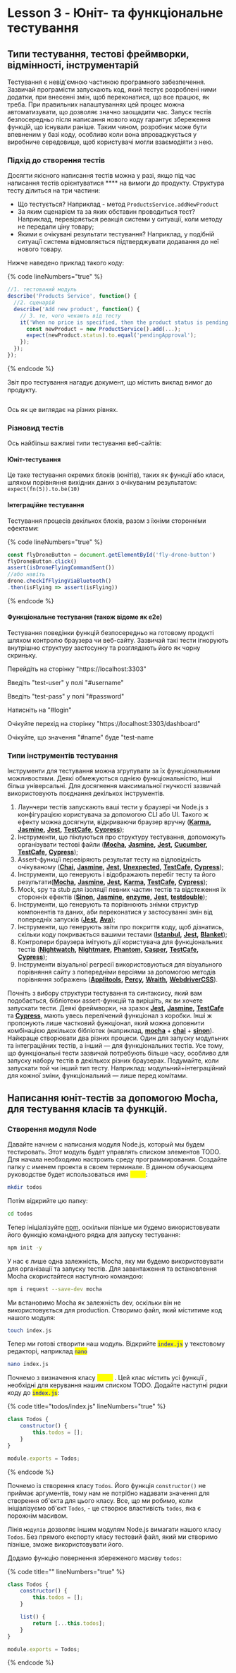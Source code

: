 # Lesson 3 - Юніт- та функціональне тестування

## Типи тестування, тестові фреймворки, відмінності, інструментарій

Тестування є невід'ємною частиною програмного забезпечення. Зазвичай програмісти запускають код, який тестує розроблені ними додатки, при внесенні змін, щоб переконатися, що все працює, як треба. При правильних налаштуваннях цей процес можна автоматизувати, що дозволяє значно заощадити час. Запуск тестів безпосередньо після написання нового коду гарантує збереження функцій, що існували раніше. Таким чином, розробник може бути впевненим у базі коду, особливо коли вона впроваджується у виробниче середовище, щоб користувачі могли взаємодіяти з нею.

### **Підхід до створення тестів**

Досягти якісного написання тестів можна у разі, якщо під час написання тестів орієнтуватися **** на вимоги до продукту. Структура тесту ділиться на три частини:

* Що тестується? Наприклад - метод `ProductsService.addNewProduct`&#x20;
* За яким сценарієм та за яких обставин проводиться тест? Наприклад, перевіряється реакція системи у ситуації, коли методу не передали ціну товару;
* Якими є очікувані результати тестування? Наприклад, у подібній ситуації система відмовляється підтверджувати додавання до неї нового товару.

Нижче наведено приклад такого коду:

{% code lineNumbers="true" %}
```javascript
//1. тестований модуль
describe('Products Service', function() {
  //2. сценарій 
  describe('Add new product', function() {
    // 3. те, чого чекають від тесту
    it('When no price is specified, then the product status is pending approval', ()=> {
      const newProduct = new ProductService().add(...);
      expect(newProduct.status).to.equal('pendingApproval');
    });
  });
});
```
{% endcode %}

Звіт про тестування нагадує документ, що містить виклад вимог до продукту.

<figure><img src="https://lh3.googleusercontent.com/PQ-YbnI10JCh6o8wxXAox0ToVVeJk9iW_p4rtA02a0Oml8WRYzNtq6tlb0puJ8Wg1QNc03lc5IwDZpwwxPz0a7LaX0NaHbNabVt2iC43TmlQG1sJ_XbOUZLP6gkfF1CWL3U_mubIglodWNw4iM5bf9gcw5BiNhAh_LjRAXkxmjx9LQc76VNkFYZ0CA" alt=""><figcaption></figcaption></figure>

Ось як це виглядає на різних рівнях.

### **Різновид тестів**

Ось найбільш важливі типи тестування веб-сайтів:

#### **Юніт-тестування**

Це таке тестування окремих блоків (юнітів), таких як функції або класи, шляхом порівняння вихідних даних з очікуваним результатом:  `expect(fn(5)).to.be(10)`

#### **Інтеграційне тестування**&#x20;

Тестування процесів декількох блоків, разом з їхніми сторонніми ефектами:

{% code lineNumbers="true" %}
```javascript
const flyDroneButton = document.getElementById('fly-drone-button')
flyDroneButton.click()
assert(isDroneFlyingCommandSent())
//або навіть
drone.checkIfFlyingViaBluetooth()
.then(isFlying => assert(isFlying))
```
{% endcode %}

#### **Функціональне тестування (також відоме як e2e)**

Тестування поведінки функцій безпосередньо на готовому продукті шляхом контролю браузера чи веб-сайту. Зазвичай такі тести ігнорують внутрішню структуру застосунку та розглядають його як чорну скриньку.&#x20;

Перейдіть на сторінку "https://localhost:3303"

Введіть "test-user" у полі "#username"&#x20;

Введіть "test-pass" у полі "#password"&#x20;

Натисніть на "#login"&#x20;

Очікуйте перехід на сторінку "https://localhost:3303/dashboard"

Очікуйте, що значення "#name" буде "test-name

### **Типи інструментів тестування**

Інструменти для тестування можна згрупувати за їх функціональними можливостями. Деякі обмежуються однією функціональністю, інші більш універсальні. Для досягнення максимальної гнучкості зазвичай використовують поєднання декількох інструментів.

1. Лаунчери тестів запускають ваші тести у браузері чи Node.js з конфігурацією користувача за допомогою CLI або UI. Такого ж ефекту можна досягнути, відкриваючи браузер вручну ([**Karma**](https://karma-runner.github.io/)**,** [**Jasmine**](http://jasmine.github.io/)**,** [**Jest**](https://facebook.github.io/jest/)**,** [**TestCafe**](https://github.com/DevExpress/testcafe)**,** [**Cypress**](https://www.cypress.io/));
2. Інструменти, що піклуються про структуру тестування, допоможуть організувати тестові файли ([**Mocha**](https://mochajs.org/)**,** [**Jasmine**](http://jasmine.github.io/)**,** [**Jest**](https://facebook.github.io/jest/)**,** [**Cucumber**](https://github.com/cucumber/cucumber-js)**,** [**TestCafe**](https://github.com/DevExpress/testcafe)**,** [**Cypress**](https://www.cypress.io/));
3. Assert-функції перевіряють результат тесту на відповідність очікуваному ([**Chai**](http://chaijs.com/)**,** [**Jasmine**](http://jasmine.github.io/)**,** [**Jest**](https://facebook.github.io/jest/)**,** [**Unexpected**](http://unexpected.js.org/)**,** [**TestCafe**](https://github.com/DevExpress/testcafe)**,** [**Cypress**](https://www.cypress.io/));
4. Інструменти, що генерують і відображають перебіг тесту та його результати([**Mocha**](https://mochajs.org/)**,** [**Jasmine**](http://jasmine.github.io/)**,** [**Jest**](https://facebook.github.io/jest/)**,** [**Karma**](https://karma-runner.github.io/)**,** [**TestCafe**](https://github.com/DevExpress/testcafe)**,** [**Cypress**](https://www.cypress.io/));
5. Mock, spy та stub для ізоляції певних частин тестів та відстеження їх сторонніх ефектів ([**Sinon**](http://sinonjs.org/)**,** [**Jasmine**](http://jasmine.github.io/)**,** [**enzyme**](http://airbnb.io/enzyme/docs/api/)**,** [**Jest**](https://facebook.github.io/jest/)**,** [**testdouble**](https://github.com/testdouble/testdouble.js));
6. Інструменти, що генерують та порівнюють знімки структур компонентів та даних, аби переконатися у застосуванні змін від попередніх запусків ([**Jest**](https://facebook.github.io/jest/)**,** [**Ava**](https://github.com/avajs/ava));
7. Інструменти, що генерують звіти про покриття коду, щоб дізнатись, скільки коду покривається вашими тестами ([**Istanbul**](https://gotwarlost.github.io/istanbul/)**,** [**Jest**](https://facebook.github.io/jest/)**,** [**Blanket**](http://blanketjs.org/));
8. Контролери браузера імітують дії користувача для функціональних тестів ([**Nightwatch**](http://nightwatchjs.org/)**,** [**Nightmare**](http://www.nightmarejs.org/)**,** [**Phantom**](http://phantomjs.org/)**,** [**Casper**](http://casperjs.org/)**,** [**TestCafe**](https://github.com/DevExpress/testcafe)**,** [**Cypress**](https://www.cypress.io/));
9. Інструменти візуальної регресії використовуються для візуального порівняння сайту з попередніми версіями за допомогою методів порівняння зображень ([**Applitools**](https://applitools.com/)**,** [**Percy**](https://percy.io/)**,** [**Wraith**](http://bbc-news.github.io/wraith/)**,** [**WebdriverCSS**](https://github.com/webdriverio-boneyard/webdrivercss)).

Почніть з вибору структури тестування та синтаксису, який вам подобається, бібліотеки assert-функцій та вирішіть, як ви хочете запускати тести. Деякі фреймворки, на зразок [**Jest**](https://facebook.github.io/jest/docs/en/snapshot-testing.html)**,** [**Jasmine**](https://jasmine.github.io/)**,** [**TestCafe**](https://devexpress.github.io/testcafe/) та [**Cypress**](https://www.cypress.io/), мають увесь перелічений функціонал з коробки. Інші ж пропонують лише частковий функціонал, який можна доповнити комбінацією декількох бібліотек (наприклад, [**mocha**](https://mochajs.org/) + [**chai**](https://www.chaijs.com/) + [**sinon**](https://sinonjs.org/)). Найкраще створювати два різних процеси. Один для запуску модульних та інтеграційних тестів, а інший — для функціональних тестів. Усе тому, що функціональні тести зазвичай потребують більше часу, особливо для запуску набору тестів в декількох різних браузерах. Подумайте, коли запускати той чи інший тип тесту. Наприклад: модульний+інтеграційний для кожної зміни, функціональний — лише перед комітами.

## Написання юніт-тестів за допомогою Mocha, для тестування класів та функцій.

### Створення модуля Node

Давайте начнем с написания модуля Node.js, который мы будем тестировать. Этот модуль будет управлять списком элементов TODO. Для начала необходимо настроить среду программирования. Создайте папку с именем проекта в своем терминале. В данном обучающем руководстве будет использоваться имя <mark style="color:yellow;">`todos`</mark>:

```bash
mkdir todos
```

Потім відкрийте цю папку:

```bash
cd todos
```

Тепер ініціалізуйте [npm](https://www.npmjs.com/), оскільки пізніше ми будемо використовувати його функцію командного рядка для запуску тестування:

```bash
npm init -y
```

У нас є лише одна залежність, Mocha, яку ми будемо використовувати для організації та запуску тестів. Для завантаження та встановлення Mocha скористайтеся наступною командою:

```bash
npm i request --save-dev mocha
```

Ми встановимо Mocha як залежність dev, оскільки він не використовується для production. Створимо файл, який міститиме код нашого модуля:

```bash
touch index.js
```

Тепер ми готові створити наш модуль. Відкрийте <mark style="color:blue;">`index.js`</mark>​​​  у текстовому редакторі, наприклад <mark style="color:blue;">`nano`</mark>

```bash
nano index.js
```

Почнемо з визначення класу <mark style="color:yellow;">`Todos`</mark> . Цей клас містить усі функції , необхідні для керування нашим списком TODO. Додайте наступні рядки коду до <mark style="color:blue;">`index.js`</mark>:

{% code title="todos/index.js" lineNumbers="true" %}
```javascript
class Todos {
    constructor() {
        this.todos = [];
    }
}

module.exports = Todos;
```
{% endcode %}

Почнемо із створення класу `Todos`. Його функція `constructor()` не приймає аргументів, тому нам не потрібно надавати значення для створення об'єкта для цього класу. Все, що ми робимо, коли ініціалізуємо об'єкт `Todos`, - це створює властивість `todos`, яка є порожнім масивом.

Лінія `модулів` дозволяє іншим модулям Node.js вимагати нашого класу `Todos`. Без прямого експорту класу тестовий файл, який ми створимо пізніше, зможе використовувати його.

Додамо функцію повернення збереженого масиву `todos:`

{% code title="" lineNumbers="true" %}
```javascript
class Todos {
    constructor() {
        this.todos = [];
    }

    list() {
        return [...this.todos];
    }
}

module.exports = Todos;
```
{% endcode %}
